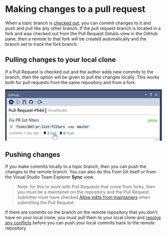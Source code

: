 # Making changes to a pull request

When a topic branch is [checked out](review-a-pull-request-in-visual-studio.md), you can commit changes to it and push and pull like any other branch. If the pull request branch is located in a fork and was checked out from the Pull Request Details view in the GitHub pane, then a remote to that fork will be created automatically and the branch set to track the fork branch.

## Pulling changes to your local clone

If a Pull Request is checked out and the author adds new commits to the branch, then the option will be given to pull the changes locally. This works both for pull requests from the same repository and from a fork.

![](images/pr-pull-changes.png)

## Pushing changes

If you make commits locally to a topic branch, then you can push the changes to the remote branch. You can also do this from Git itself or from the Visual Studio Team Explorer **Sync** view.

> Note: for this to work with Pull Requests that come from forks, then you must be a maintainer on the repository and the Pull Request submitter must have checked [Allow edits from maintainers](https://help.github.com/articles/allowing-changes-to-a-pull-request-branch-created-from-a-fork/) when submitting the Pull Request.

If there are commits on the branch on the remote repository that you don't have on your local clone, you must pull them to your local clone and [resolve any conflicts](https://help.github.com/articles/addressing-merge-conflicts/) before you can push your local commits back to the remote repository.
